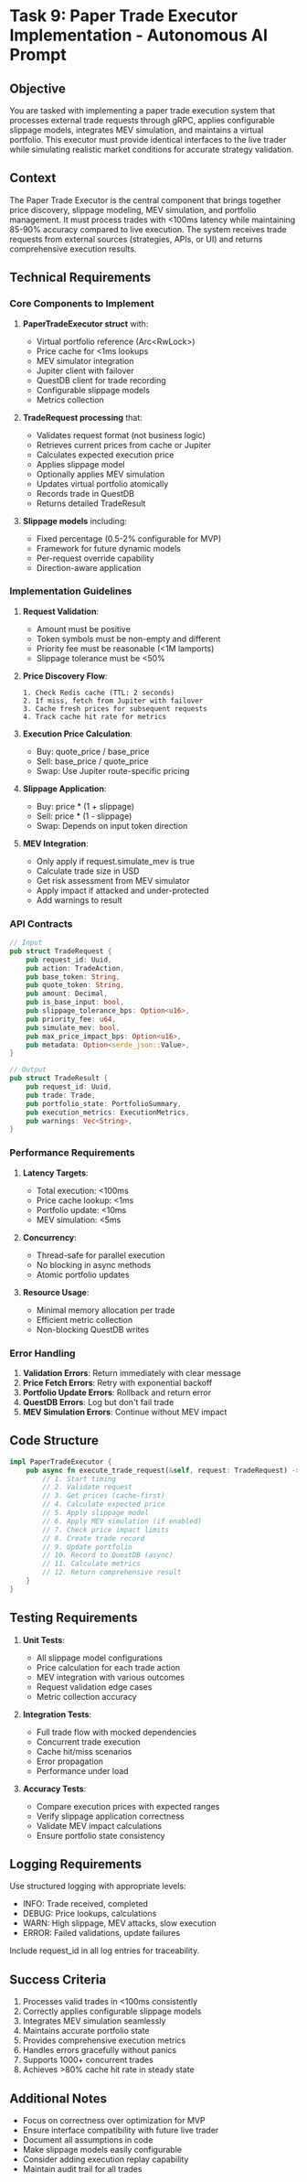 # Task 9: Paper Trade Executor Implementation - Autonomous AI Prompt

## Objective

You are tasked with implementing a paper trade execution system that processes external trade requests through gRPC, applies configurable slippage models, integrates MEV simulation, and maintains a virtual portfolio. This executor must provide identical interfaces to the live trader while simulating realistic market conditions for accurate strategy validation.

## Context

The Paper Trade Executor is the central component that brings together price discovery, slippage modeling, MEV simulation, and portfolio management. It must process trades with <100ms latency while maintaining 85-90% accuracy compared to live execution. The system receives trade requests from external sources (strategies, APIs, or UI) and returns comprehensive execution results.

## Technical Requirements

### Core Components to Implement

1. **PaperTradeExecutor struct** with:
   - Virtual portfolio reference (Arc<RwLock<VirtualPortfolio>>)
   - Price cache for <1ms lookups
   - MEV simulator integration
   - Jupiter client with failover
   - QuestDB client for trade recording
   - Configurable slippage models
   - Metrics collection

2. **TradeRequest processing** that:
   - Validates request format (not business logic)
   - Retrieves current prices from cache or Jupiter
   - Calculates expected execution price
   - Applies slippage model
   - Optionally applies MEV simulation
   - Updates virtual portfolio atomically
   - Records trade in QuestDB
   - Returns detailed TradeResult

3. **Slippage models** including:
   - Fixed percentage (0.5-2% configurable for MVP)
   - Framework for future dynamic models
   - Per-request override capability
   - Direction-aware application

### Implementation Guidelines

1. **Request Validation**:
   - Amount must be positive
   - Token symbols must be non-empty and different
   - Priority fee must be reasonable (<1M lamports)
   - Slippage tolerance must be <50%

2. **Price Discovery Flow**:
   ```
   1. Check Redis cache (TTL: 2 seconds)
   2. If miss, fetch from Jupiter with failover
   3. Cache fresh prices for subsequent requests
   4. Track cache hit rate for metrics
   ```

3. **Execution Price Calculation**:
   - Buy: quote_price / base_price
   - Sell: base_price / quote_price
   - Swap: Use Jupiter route-specific pricing

4. **Slippage Application**:
   - Buy: price * (1 + slippage)
   - Sell: price * (1 - slippage)
   - Swap: Depends on input token direction

5. **MEV Integration**:
   - Only apply if request.simulate_mev is true
   - Calculate trade size in USD
   - Get risk assessment from MEV simulator
   - Apply impact if attacked and under-protected
   - Add warnings to result

### API Contracts

```rust
// Input
pub struct TradeRequest {
    pub request_id: Uuid,
    pub action: TradeAction,
    pub base_token: String,
    pub quote_token: String,
    pub amount: Decimal,
    pub is_base_input: bool,
    pub slippage_tolerance_bps: Option<u16>,
    pub priority_fee: u64,
    pub simulate_mev: bool,
    pub max_price_impact_bps: Option<u16>,
    pub metadata: Option<serde_json::Value>,
}

// Output
pub struct TradeResult {
    pub request_id: Uuid,
    pub trade: Trade,
    pub portfolio_state: PortfolioSummary,
    pub execution_metrics: ExecutionMetrics,
    pub warnings: Vec<String>,
}
```

### Performance Requirements

1. **Latency Targets**:
   - Total execution: <100ms
   - Price cache lookup: <1ms
   - Portfolio update: <10ms
   - MEV simulation: <5ms

2. **Concurrency**:
   - Thread-safe for parallel execution
   - No blocking in async methods
   - Atomic portfolio updates

3. **Resource Usage**:
   - Minimal memory allocation per trade
   - Efficient metric collection
   - Non-blocking QuestDB writes

### Error Handling

1. **Validation Errors**: Return immediately with clear message
2. **Price Fetch Errors**: Retry with exponential backoff
3. **Portfolio Update Errors**: Rollback and return error
4. **QuestDB Errors**: Log but don't fail trade
5. **MEV Simulation Errors**: Continue without MEV impact

## Code Structure

```rust
impl PaperTradeExecutor {
    pub async fn execute_trade_request(&self, request: TradeRequest) -> Result<TradeResult> {
        // 1. Start timing
        // 2. Validate request
        // 3. Get prices (cache-first)
        // 4. Calculate expected price
        // 5. Apply slippage model
        // 6. Apply MEV simulation (if enabled)
        // 7. Check price impact limits
        // 8. Create trade record
        // 9. Update portfolio
        // 10. Record to QuestDB (async)
        // 11. Calculate metrics
        // 12. Return comprehensive result
    }
}
```

## Testing Requirements

1. **Unit Tests**:
   - All slippage model configurations
   - Price calculation for each trade action
   - MEV integration with various outcomes
   - Request validation edge cases
   - Metric collection accuracy

2. **Integration Tests**:
   - Full trade flow with mocked dependencies
   - Concurrent trade execution
   - Cache hit/miss scenarios
   - Error propagation
   - Performance under load

3. **Accuracy Tests**:
   - Compare execution prices with expected ranges
   - Verify slippage application correctness
   - Validate MEV impact calculations
   - Ensure portfolio state consistency

## Logging Requirements

Use structured logging with appropriate levels:
- INFO: Trade received, completed
- DEBUG: Price lookups, calculations
- WARN: High slippage, MEV attacks, slow execution
- ERROR: Failed validations, update failures

Include request_id in all log entries for traceability.

## Success Criteria

1. Processes valid trades in <100ms consistently
2. Correctly applies configurable slippage models
3. Integrates MEV simulation seamlessly
4. Maintains accurate portfolio state
5. Provides comprehensive execution metrics
6. Handles errors gracefully without panics
7. Supports 1000+ concurrent trades
8. Achieves >80% cache hit rate in steady state

## Additional Notes

- Focus on correctness over optimization for MVP
- Ensure interface compatibility with future live trader
- Document all assumptions in code
- Make slippage models easily configurable
- Consider adding execution replay capability
- Maintain audit trail for all trades